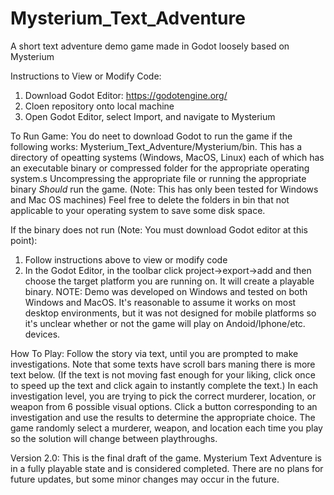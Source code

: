 # Mysterium_Text_Adventure
A short text adventure demo game made in Godot loosely based on Mysterium

Instructions to View or Modify Code:
1) Download Godot Editor: https://godotengine.org/
2) Cloen repository onto local machine
3) Open Godot Editor, select Import, and navigate to Mysterium

To Run Game:
You do neet to download Godot to run the game if the following works:
Mysterium_Text_Adventure/Mysterium/bin. This has a directory of opeatting systems (Windows, MacOS, Linux) each of which has an executable binary or compressed folder for the appropriate operating system.s
Uncompressing the appropriate file or running the appropriate binary *Should* run the game. (Note: This has only been tested for Windows and Mac OS machines)
Feel free to delete the folders in bin that not applicable to your operating system to save some disk space.

If the binary does not run (Note: You must download Godot editor at this point):
1) Follow instructions above to view or modify code
2) In the Godot Editor, in the toolbar click project->export->add and then choose the target platform you are running on. It will create a playable binary.
NOTE: Demo was developed on Windows and tested on both Windows and MacOS. It's reasonable to assume it works on most desktop environments, but it was not designed for mobile platforms
so it's unclear whether or not the game will play on Andoid/Iphone/etc. devices.

How To Play:
Follow the story via text, until you are prompted to make investigations.
Note that some texts have scroll bars maning there is more text below. 
(If the text is not moving fast enough for your liking, click once to 
speed up the text and click again to instantly complete the text.)
In each investigation level, you are trying to pick the correct 
murderer, location, or weapon from 6 possible visual options.
Click a button corresponding to an investigation and use the results to
determine the appropriate choice.
The game randomly select a murderer, weapon, and location each time you play
so the solution will change between playthroughs.

Version 2.0: This is the final draft of the game. Mysterium Text Adventure is in a fully playable state and is considered completed.
There are no plans for future updates, but some minor changes may occur in the future.